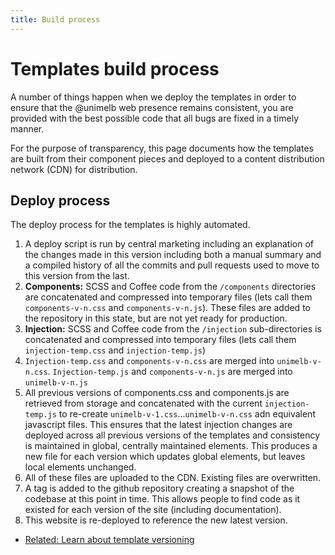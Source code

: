 ```yaml
---
title: Build process
---
```


# Templates build process

A number of things happen when we deploy the templates in order to ensure that the @unimelb web presence remains consistent, you are provided with the best possible code that all bugs are fixed in a timely manner.  

For the purpose of transparency, this page documents how the templates are built from their component pieces and deployed to a content distribution network (CDN) for distribution.

## Deploy process

The deploy process for the templates is highly automated. 

1. A deploy script is run by central marketing including an explanation of the changes made in this version including both a manual summary and a compiled history of all the commits and pull requests used to move to this version from the last. 
2. **Components:** SCSS and Coffee code from the `/components` directories are concatenated and compressed into temporary files (lets call them `components-v-n.css` and `components-v-n.js`). These files are added to the repository in this state, but are not yet ready for production.
3. **Injection:** SCSS and Coffee code from the `/injection` sub-directories is concatenated and compressed into temporary files (lets call them `injection-temp.css` and `injection-temp.js`)
4. `Injection-temp.css` and `components-v-n.css` are merged into `unimelb-v-n.css`. `Injection-temp.js` and `components-v-n.js` are merged into `unimelb-v-n.js`
5. All previous versions of components.css and components.js are retrieved from storage and concatenated with the current `injection-temp.js` to re-create `unimelb-v-1.css`...`unimelb-v-n.css` adn equivalent javascript files. This ensures that the latest injection changes are deployed across all previous versions of the templates and consistency is maintained in global, centrally maintained elements. This produces a new file for each version which updates global elements, but leaves local elements unchanged.
6. All of these files are uploaded to the CDN. Existing files are overwritten. 
7. A tag is added to the github repository creating a snapshot of the codebase at this point in time. This allows people to find code as it existed for each version of the site (including documentation).
8. This website is re-deployed to reference the new latest version. 


* [Related: Learn about template versioning](/templates/versioning)